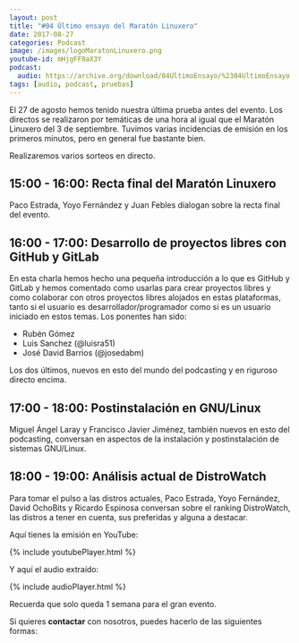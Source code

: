 ```yaml
---
layout: post
title: "#04 Último ensayo del Maratón Linuxero"
date: 2017-08-27
categories: Podcast
image: /images/logoMaratonLinuxero.png
youtube-id: mHjgFF0aX3Y
podcast:
  audio: https://archive.org/download/04UltimoEnsayo/%2304UltimoEnsayo
tags: [audio, podcast, pruebas]
---
```

El 27 de agosto hemos tenido nuestra última prueba antes del evento. Los directos se realizaron por temáticas de una hora al igual que el Maratón Linuxero del 3 de septiembre. Tuvimos varias incidencias de emisión en los primeros minutos, pero en general fue bastante bien.

Realizaremos varios sorteos en directo.

15:00 - 16:00: Recta final del Maratón Linuxero
-----------------------------------------------
Paco Estrada, Yoyo Fernández y Juan Febles dialogan sobre la recta final del evento.

16:00 - 17:00: Desarrollo de proyectos libres con GitHub y GitLab
-----------------------------------------------------------------
En esta charla hemos hecho una pequeña introducción a lo que es GitHub y GitLab y hemos comentado como usarlas para crear proyectos libres y como colaborar con otros proyectos libres alojados en estas plataformas, tanto si el usuario es desarrollador/programador como si es un usuario iniciado en estos temas. Los ponentes han sido:

* Rubén Gómez
* Luis Sanchez (@luisra51)
* José David Barrios (@josedabm)

Los dos últimos, nuevos en esto del mundo del podcasting y en riguroso directo encima.

17:00 - 18:00: Postinstalación en GNU/Linux
-------------------------------------------
Miguel Ángel Laray y Francisco Javier Jiménez, también nuevos en esto del podcasting, conversan en aspectos de la instalación y postinstalación de sistemas GNU/Linux.

18:00 - 19:00: Análisis actual de DistroWatch
---------------------------------------------
Para tomar el pulso a las distros actuales, Paco Estrada, Yoyo Fernández, David OchoBits y Ricardo Espinosa conversan sobre el ranking DistroWatch, las distros a tener en cuenta, sus preferidas y alguna a destacar.

Aquí tienes la emisión en YouTube:

{% include youtubePlayer.html %}

Y aquí el audio extraído:

{% include audioPlayer.html %}

Recuerda que solo queda 1 semana para el gran evento.

Si quieres **contactar** con nosotros, puedes hacerlo de las siguientes formas:
